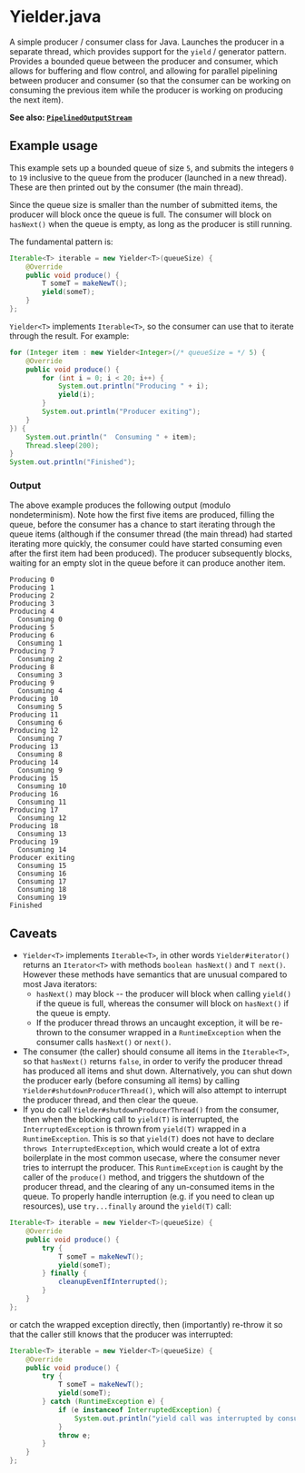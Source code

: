 # Yielder.java

A simple producer / consumer class for Java. Launches the producer in a separate thread, which provides support for the `yield` / generator pattern. Provides a bounded queue between the producer and consumer, which allows for buffering and flow control, and allowing for parallel pipelining between producer and consumer (so that the consumer can be working on consuming the previous item while the producer is working on producing the next item).

**See also: [`PipelinedOutputStream`](https://github.com/lukehutch/PipelinedOutputStream)**

## Example usage

This example sets up a bounded queue of size `5`, and submits the integers `0` to `19` inclusive to the queue from the producer (launched in a new thread). These are then printed out by the consumer (the main thread).

Since the queue size is smaller than the number of submitted items, the producer will block once the queue is full. The consumer will block on `hasNext()` when the queue is empty, as long as the producer is still running.

The fundamental pattern is:

```java
Iterable<T> iterable = new Yielder<T>(queueSize) {
    @Override
    public void produce() {
        T someT = makeNewT();
        yield(someT);
    }
};
```

`Yielder<T>` implements `Iterable<T>`, so the consumer can use that to iterate through the result. For example:

```java
for (Integer item : new Yielder<Integer>(/* queueSize = */ 5) {
    @Override
    public void produce() {
        for (int i = 0; i < 20; i++) {
            System.out.println("Producing " + i);
            yield(i);
        }
        System.out.println("Producer exiting");
    }
}) {
    System.out.println("  Consuming " + item);
    Thread.sleep(200);
}
System.out.println("Finished");
```

### Output

The above example produces the following output (modulo nondeterminism). Note how the first five items are produced, filling the queue, before the consumer has a chance to start iterating through the queue items (although if the consumer thread (the main thread) had started iterating more quickly, the consumer could have started consuming even after the first item had been produced). The producer subsequently blocks, waiting for an empty slot in the queue before it can produce another item.

```
Producing 0
Producing 1
Producing 2
Producing 3
Producing 4
  Consuming 0
Producing 5
Producing 6
  Consuming 1
Producing 7
  Consuming 2
Producing 8
  Consuming 3
Producing 9
  Consuming 4
Producing 10
  Consuming 5
Producing 11
  Consuming 6
Producing 12
  Consuming 7
Producing 13
  Consuming 8
Producing 14
  Consuming 9
Producing 15
  Consuming 10
Producing 16
  Consuming 11
Producing 17
  Consuming 12
Producing 18
  Consuming 13
Producing 19
  Consuming 14
Producer exiting
  Consuming 15
  Consuming 16
  Consuming 17
  Consuming 18
  Consuming 19
Finished
```

## Caveats

* `Yielder<T>` implements `Iterable<T>`, in other words `Yielder#iterator()` returns an `Iterator<T>` with methods `boolean hasNext()` and `T next()`. However these methods have semantics that are unusual compared to most Java iterators:
  * `hasNext()` may block -- the producer will block when calling `yield()` if the queue is full, whereas the consumer will block on `hasNext()` if the queue is empty.
  * If the producer thread throws an uncaught exception, it will be re-thrown to the consumer wrapped in a `RuntimeException` when the consumer calls `hasNext()` or `next()`.
* The consumer (the caller) should consume all items in the `Iterable<T>`, so that `hasNext()` returns `false`, in order to verify the producer thread has produced all items and shut down. Alternatively, you can shut down the producer early (before consuming all items) by calling `Yielder#shutdownProducerThread()`, which will also attempt to interrupt the producer thread, and then clear the queue.
* If you do call `Yielder#shutdownProducerThread()` from the consumer, then when the blocking call to `yield(T)` is interrupted, the `InterruptedException` is thrown from `yield(T)` wrapped in a `RuntimeException`. This is so that `yield(T)` does not have to declare `throws InterruptedException`, which would create a lot of extra boilerplate in the most common usecase, where the consumer never tries to interrupt the producer. This `RuntimeException` is caught by the caller of the `produce()` method, and triggers the shutdown of the producer thread, and the clearing of any un-consumed items in the queue. To properly handle interruption (e.g. if you need to clean up resources), use `try...finally` around the `yield(T)` call:

```java
Iterable<T> iterable = new Yielder<T>(queueSize) {
    @Override
    public void produce() {
        try {
            T someT = makeNewT();
            yield(someT);
        } finally {
            cleanupEvenIfInterrupted();
        }
    }
};
```

or catch the wrapped exception directly, then (importantly) re-throw it so that the caller still knows that the producer was interrupted:

```java
Iterable<T> iterable = new Yielder<T>(queueSize) {
    @Override
    public void produce() {
        try {
            T someT = makeNewT();
            yield(someT);
        } catch (RuntimeException e) {
            if (e instanceof InterruptedException) {
                System.out.println("yield call was interrupted by consumer");
            }
            throw e;
        }
    }
};
```
